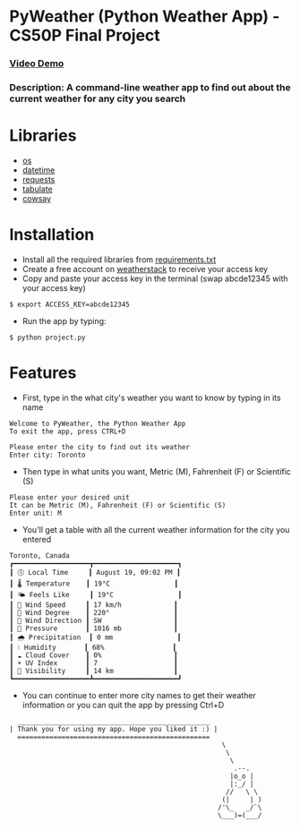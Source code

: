 # **PyWeather (Python Weather App)** - CS50P Final Project
### [**Video Demo**](https://www.youtube.com)
### **Description:** A command-line weather app to find out about the current weather for any city you search

# **Libraries**
- [os](https://docs.python.org/3/library/os.html)
- [datetime](https://docs.python.org/3/library/datetime.html)
- [requests](https://pypi.org/project/requests/)
- [tabulate](https://pypi.org/project/tabulate/)
- [cowsay](https://pypi.org/project/cowsay/)

# **Installation**
- Install all the required libraries from [requirements.txt](./requirements.txt)
- Create a free account on [weatherstack](https://weatherstack.com/) to receive your access key
- Copy and paste your access key in the terminal (swap abcde12345 with your access key)
```
$ export ACCESS_KEY=abcde12345
```
- Run the app by typing:
```
$ python project.py
```

# **Features**
- First, type in the what city's weather you want to know by typing in its name
```
Welcome to PyWeather, the Python Weather App
To exit the app, press CTRL+D

Please enter the city to find out its weather
Enter city: Toronto
```
- Then type in what units you want, Metric (M), Fahrenheit (F) or Scientific (S)
```
Please enter your desired unit
It can be Metric (M), Fahrenheit (F) or Scientific (S)
Enter unit: M
```
- You'll get a table with all the current weather information for the city you entered

```
Toronto, Canada
┏━━━━━━━━━━━━━━━━━━━┳━━━━━━━━━━━━━━━━━━━━━┓
┃ 🕔 Local Time     ┃ August 19, 09:02 PM ┃
┃ 🌡️ Temperature    ┃ 19°C                ┃
┃ 🌤️ Feels Like     ┃ 19°C                ┃
┃ 🍃 Wind Speed     ┃ 17 km/h             ┃
┃ 🧭 Wind Degree    ┃ 220°                ┃
┃ 🧭 Wind Direction ┃ SW                  ┃
┃ 💨 Pressure       ┃ 1016 mb             ┃
┃ 🌧️ Precipitation  ┃ 0 mm                ┃
┃ 💧 Humidity       ┃ 68%                 ┃
┃ ☁️ Cloud Cover    ┃ 0%                  ┃
┃ ☀️ UV Index       ┃ 7                   ┃
┃ 👀 Visibility     ┃ 14 km               ┃
┗━━━━━━━━━━━━━━━━━━━┻━━━━━━━━━━━━━━━━━━━━━┛
```
- You can continue to enter more city names to get their weather information or you can quit the app by pressing Ctrl+D
```
  ________________________________________________
| Thank you for using my app. Hope you liked it :) |
  ================================================
                                                     \
                                                      \
                                                       \
                                                        .--.
                                                       |o_o |
                                                       |:_/ |
                                                      //   \ \
                                                     (|     | )
                                                    /'\_   _/`\
                                                    \___)=(___/
```